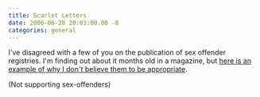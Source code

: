 ```yaml
---
title: Scarlet Letters
date: 2006-06-28 20:03:00.00 -8
categories: general
---
```

I've disagreed with a few of you on the publication of sex offender registries. I'm finding out about it months old in a magazine, but [here is an example of why I don't believe them to be appropriate](http://www.ctv.ca/servlet/ArticleNews/story/CTVNews/20060418/maine_shooter_060418?s_name=&no_ads=).

(Not supporting sex-offenders)
